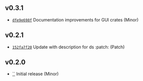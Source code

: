 ## v0.3.1

* [`dfe9e698f`](https://github.com/yamadapc/augmented-audio/commits/dfe9e698f) Documentation improvements for GUI crates (Minor)

## v0.2.1

* [`152fa7f20`](https://github.com/yamadapc/augmented-audio/commits/152fa7f20) Update with description for ds :patch: (Patch)

## v0.2.0

* [``](https://github.com/yamadapc/augmented-audio/commits/) Initial release (Minor)

